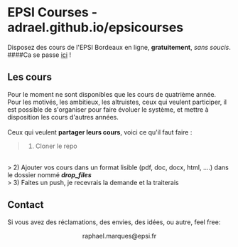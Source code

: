 EPSI Courses - adrael.github.io/epsicourses
===========================================

Disposez des cours de l'EPSI Bordeaux en ligne, <strong>gratuitement</strong>, <em>sans soucis</em>.<br/>
####Ca se passe [ici](http://adrael.github.io) !

## Les cours

Pour le moment ne sont disponibles que les cours de quatrième année.<br/>
Pour les motivés, les ambitieux, les altruistes, ceux qui veulent participer, il est possible de s'organiser pour faire évoluer le système, et mettre à disposition les cours d'autres années.<br/>
<br/>
Ceux qui veulent <strong>partager leurs cours</strong>, voici ce qu'il faut faire :<br/>
> 1) Cloner le repo
<br/>
> 2) Ajouter vos cours dans un format lisible (pdf, doc, docx, html, ....) dans le dossier nommé <strong><em>drop_files</em></strong>
<br/>
> 3) Faites un push, je recevrais la demande et la traiterais

## Contact

Si vous avez des réclamations, des envies, des idées, ou autre, feel free:

<center>raphael.marques@epsi.fr</center>